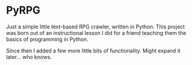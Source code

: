# PyRPG

Just a simple little text-based RPG crawler, written in Python. This project was born out of an instructional lesson
I did for a friend teaching them the basics of programming in Python.

Since then I added a few more little bits of functionality. Might expand it later... who knows.
